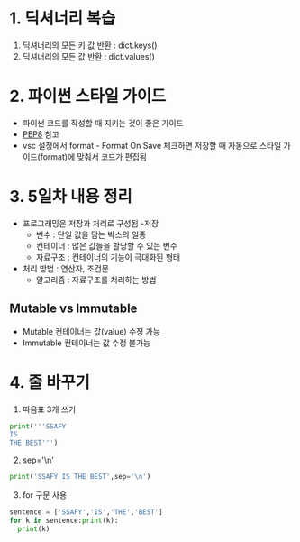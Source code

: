 # 1. 딕셔너리 복습

1. 딕셔너리의 모든 키 값 반환 : dict.keys()
2. 딕셔너리의 모든 값 반환 : dict.values()

# 2. 파이썬 스타일 가이드

- 파이썬 코드를 작성할 때 지키는 것이 좋은 가이드
- [PEP8](https://peps.python.org/pep-0008/) 참고
- vsc 설정에서 format - Format On Save 체크하면 저장할 때 자동으로 스타일 가이드(format)에 맞춰서 코드가 편집됨

# 3. 5일차 내용 정리

- 프로그래밍은 저장과 처리로 구성됨
-저장
  - 변수 : 단일 값을 담는 박스의 일종
  - 컨테이너 : 많은 값들을 할당할 수 있는 변수
  - 자료구조 : 컨테이너의 기능이 극대화된 형태
- 처리 방법 : 연산자, 조건문
  - 알고리즘 : 자료구조를 처리하는 방법

## Mutable vs Immutable

- Mutable 컨테이너는 값(value) 수정 가능
- Immutable 컨테이너는 값 수정 불가능

# 4. 줄 바꾸기

1. 따옴표 3개 쓰기

```python
print('''SSAFY
IS
THE BEST''')
```

2. sep='\n'

```python
print('SSAFY IS THE BEST',sep='\n')
```
3. for 구문 사용

```python
sentence = ['SSAFY','IS','THE','BEST']
for k in sentence:print(k):
  print(k)
```